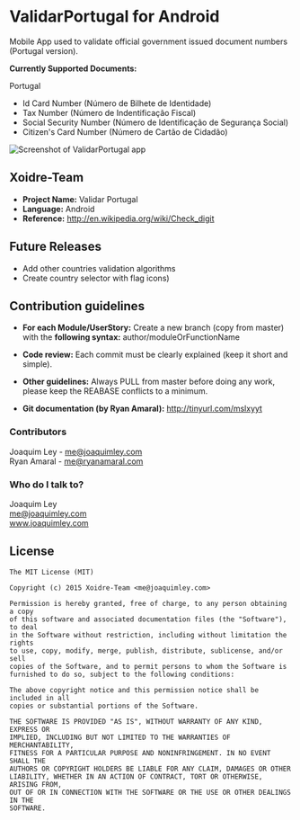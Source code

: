 ValidarPortugal for Android
===========================

Mobile App used to validate official government issued document numbers (Portugal version).

**Currently Supported Documents:**  

Portugal

 * Id Card Number (Número de Bilhete de Identidade)
 * Tax Number (Número de Indentificação Fiscal)
 * Social Security Number (Número de Identificação de Segurança Social)
 * Citizen's Card Number (Número de Cartão de Cidadão)

![Screenshot of ValidarPortugal app](https://github.com/JoaquimLey/validar-portugal-android/blob/master/store/screenshots/7_3_portrait.png)


Xoidre-Team
-----------

- **Project Name:** Validar Portugal
- **Language:** Android
- **Reference:** http://en.wikipedia.org/wiki/Check_digit


Future Releases
---------------

 * Add other countries validation algorithms
 * Create country selector with flag icons) 

Contribution guidelines
-----------------------

* **For each Module/UserStory:**
  Create a new branch (copy from master) with the **following syntax:** author/moduleOrFunctionName

* **Code review:**
  Each commit must be clearly explained (keep it short and simple).

* **Other guidelines:**
  Always PULL from master before doing any work, please keep the REABASE conflicts to a minimum.
* **Git documentation (by Ryan Amaral):** http://tinyurl.com/mslxyyt


### Contributors ###

Joaquim Ley - <me@joaquimley.com>  
Ryan Amaral - <me@ryanamaral.com>

### Who do I talk to? ###

Joaquim Ley  
<me@joaquimley.com>  
www.joaquimley.com

License
-------

    The MIT License (MIT)

    Copyright (c) 2015 Xoidre-Team <me@joaquimley.com>

    Permission is hereby granted, free of charge, to any person obtaining a copy
    of this software and associated documentation files (the "Software"), to deal
    in the Software without restriction, including without limitation the rights
    to use, copy, modify, merge, publish, distribute, sublicense, and/or sell
    copies of the Software, and to permit persons to whom the Software is
    furnished to do so, subject to the following conditions:

    The above copyright notice and this permission notice shall be included in all
    copies or substantial portions of the Software.

    THE SOFTWARE IS PROVIDED "AS IS", WITHOUT WARRANTY OF ANY KIND, EXPRESS OR
    IMPLIED, INCLUDING BUT NOT LIMITED TO THE WARRANTIES OF MERCHANTABILITY,
    FITNESS FOR A PARTICULAR PURPOSE AND NONINFRINGEMENT. IN NO EVENT SHALL THE
    AUTHORS OR COPYRIGHT HOLDERS BE LIABLE FOR ANY CLAIM, DAMAGES OR OTHER
    LIABILITY, WHETHER IN AN ACTION OF CONTRACT, TORT OR OTHERWISE, ARISING FROM,
    OUT OF OR IN CONNECTION WITH THE SOFTWARE OR THE USE OR OTHER DEALINGS IN THE
    SOFTWARE.

